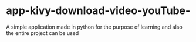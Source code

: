# app-kivy-download-video-youTube-
A simple application made in python for the purpose of learning and also the entire project can be used


<img src = '' ></img>
